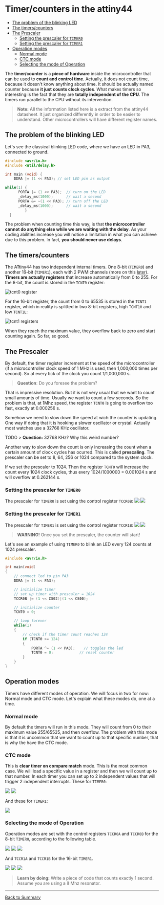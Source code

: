 # Timer/counters in the attiny44

* [The problem of the blinking LED](#the-problem-of-the-blinking-led)
* [The timers/counters](#the-timerscounters)
* [The Prescaler](#the-prescaler)
  * [Setting the prescaler for `TIMER0`](#setting-the-prescaler-for-timer0)
  * [Setting the prescaler for `TIMER1`](#setting-the-prescaler-for-timer1)
* [Operation modes](#operation-modes)
  * [Normal mode](#normal-mode)
  * [CTC mode](#ctc-mode)
  * [Selecting the mode of Operation](#selecting-the-mode-of-operation)

The **timer/counter** is a **piece of hardware** inside the microcontroller that can be used to **count and control time**. Actually, it does not count time, because it doesn't know anything about time. It should be actually named counter because **it just counts clock cycles**. What makes timers so interesting is the fact that they are **totally independent of the CPU**. The timers run parallel to the CPU without its intervention.

> **Note:** All the information listed here is a extract from the attiny44 datasheet. It just organized differently in order to be easier to understand. Other microcontrollers will have different register names.

## The problem of the blinking LED

Let's see the classical blinking LED code, where we have an LED in PA3, connected to ground.

```c
#include <avr/io.h>
#include <util/delay.h>

int main (void) {
    DDRA |= (1 << PA3); // set LED pin as output

while(1) {
      PORTA |= (1 << PA3);  // turn on the LED
      _delay_ms(1000);      // wait a second
      PORTA &= ~(1 << PA3); // turn off the LED
      _delay_ms(1000);      // wait a second
         }
  }
  ```

The problem when counting time this way, is that **the microcontroller cannot do anything else while we are waiting with the delay**. As your coding abilities increase you will notice a limitation in what you can achieve due to this problem. In fact, **you should never use delays**.

## The timers/counters

The ATtiny44 has two independent internal timers. One 8-bit (`TIMER0`) and another 16-bit (`TIMER1`), each with 2 PWM channels (more on this [later](pwm.md)). **Timers are actually registers** that increase automatically from 0 to 255. For the 8-bit, the count is stored in the `TCNT0` register:

![tcnt0 register](img/timercounter/tcnt0.png)

For the 16-bit register, the count from 0 to 65535 is stored in the `TCNT1` register, which in reality is splitted in two 8-bit registers, high `TCNT1H` and low `TCNT1L`:

![tcnt1 registers](img/timercounter/tcnt1.png)

When they reach the maximum value, they overflow back to zero and start counting again. So far, so good.

## The Prescaler

By default, the timer register increment at the speed of the microcontroller (if a microcontroller clock speed of 1 MHz is used, then 1,000,000 times per second). So at every tick of the clock you count 1/1,000,000 s.

> **Question:** Do you foresee the problem?

That is impressive resolution. But it is not very usual that we want to count small amounts of time. Usually we want to count a few seconds. So the problem is that, at 1Mhz speed, the register `TCNT0` is going to overflow too fast, exactly at 0.000256 s.

Somehow we need to slow down the speed at wich the counter is updating. One way if doing that it is hooking a slower oscillator or crystal. Actually most watches use a 32768 KHz oscillator.

TODO > **Question:** 32768 KHz? Why this weird number?

Another way to slow down the count is only increasing the count when a certain amount of clock cycles has ocurred. This is called **prescaling**. The prescaler can be set to 8, 64, 256 or 1024 compared to the system clock.

If we set the prescaler to 1024. Then the register `TCNT0` will increase the count every 1024 clock cycles, thus every 1024/1000000 = 0.001024 s and will overflow at 0.262144 s.

### Setting the prescaler for `TIMER0`

The prescaler for `TIMER0` is set using the control register `TCCR0B`:
![](img/timercounter/tccr0b.png)
![](img/timercounter/timer0-prescaler.png)

### Setting the prescaler for `TIMER1`

The prescaler for `TIMER1` is set using the control register `TCCR1B`:
![](img/timercounter/tccr1b.png)
![](img/timercounter/timer1-prescaler.png)

> **WARNING!** Once you set the prescaler, the counter will start!

Let's see an example of using `TIMER0` to blink an LED every 124 counts at 1024 prescaler.

```c
#include <avr/io.h>

int main(void)
{
    // connect led to pin PA3
    DDRA |= (1 << PA3);

    // initialize timer
    // set up timer with prescaler = 1024
    TCCR0B |= (1 << CS02)|(1 << CS00);

    // initialize counter
    TCNT0 = 0;

    // loop forever
    while(1)
    {
        // check if the timer count reaches 124
        if (TCNT0 >= 124)
        {
            PORTA ^= (1 << PA3);    // toggles the led
            TCNT0 = 0;            // reset counter
        }
    }
}
```

## Operation modes

Timers have different modes of operation. We will focus in two for now: Normal mode and CTC mode. Let's explain what these modes do, one at a time.

### Normal mode

By default the timers will run in this mode. They will count from 0 to their maximum value 255/65535, and then overflow. The problem with this mode is that it is uncommon that we want to count up to that specific number, that is why the have the CTC mode.

### CTC mode

This is **clear timer on compare match** mode. This is the most common case. We will load a specific value in a register and then we will count up to that number. In each timer you can set up to 2 independent values that will trigger 2 independent interrupts. These for `TIMER0`:

![](img/timercounter/ocr0a.png)
![](img/timercounter/ocr0b.png)

And these for `TIMER1`:

![](img/timercounter/ocr1ab.png)

### Selecting the mode of Operation

Operation modes are set with the control registers `TCCR0A` and `TCCR0B` for the 8-bit `TIMER0`, according to the following table.

![](img/timercounter/tccr0a.png)
![](img/timercounter/tccr0b.png)
![](img/timercounter/timer0-wgm.png)

And `TCCR1A` and `TCCR1B` for the 16-bit `TIMER1`.

![](img/timercounter/tccr1a.png)
![](img/timercounter/tccr1b.png)
![](img/timercounter/timer1-wgm.png)

> **Learn by doing:** Write a piece of code that counts exactly 1 second. Assume you are using a 8 Mhz resonator.

---
[Back to Summary](../summary.md)
